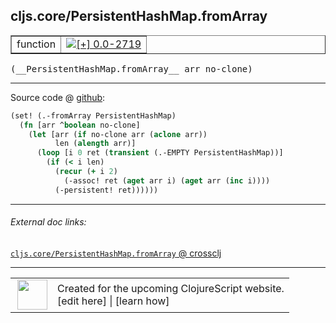 ## cljs.core/PersistentHashMap.fromArray



 <table border="1">
<tr>
<td>function</td>
<td><a href="https://github.com/cljsinfo/cljs-api-docs/tree/0.0-2719"><img valign="middle" alt="[+] 0.0-2719" title="Added in 0.0-2719" src="https://img.shields.io/badge/+-0.0--2719-lightgrey.svg"></a> </td>
</tr>
</table>


 <samp>
(__PersistentHashMap.fromArray__ arr no-clone)<br>
</samp>

---







Source code @ [github](https://github.com/clojure/clojurescript/blob/r2740/src/cljs/cljs/core.cljs#L6331-L6339):

```clj
(set! (.-fromArray PersistentHashMap)
  (fn [arr ^boolean no-clone]
    (let [arr (if no-clone arr (aclone arr))
          len (alength arr)]
      (loop [i 0 ret (transient (.-EMPTY PersistentHashMap))]
        (if (< i len)
          (recur (+ i 2)
            (-assoc! ret (aget arr i) (aget arr (inc i))))
          (-persistent! ret))))))
```

<!--
Repo - tag - source tree - lines:

 <pre>
clojurescript @ r2740
└── src
    └── cljs
        └── cljs
            └── <ins>[core.cljs:6331-6339](https://github.com/clojure/clojurescript/blob/r2740/src/cljs/cljs/core.cljs#L6331-L6339)</ins>
</pre>

-->

---



###### External doc links:

[`cljs.core/PersistentHashMap.fromArray` @ crossclj](http://crossclj.info/fun/cljs.core.cljs/PersistentHashMap.fromArray.html)<br>

---

 <table>
<tr><td>
<img valign="middle" align="right" width="48px" src="http://i.imgur.com/Hi20huC.png">
</td><td>
Created for the upcoming ClojureScript website.<br>
[edit here] | [learn how]
</td></tr></table>

[edit here]:https://github.com/cljsinfo/cljs-api-docs/blob/master/cljsdoc/cljs.core/PersistentHashMapDOTfromArray.cljsdoc
[learn how]:https://github.com/cljsinfo/cljs-api-docs/wiki/cljsdoc-files

<!--

This information was too distracting to show to readers, but I'll leave it
commented here since it is helpful to:

- pretty-print the data used to generate this document
- and show how to retrieve that data



The API data for this symbol:

```clj
{:ns "cljs.core",
 :name "PersistentHashMap.fromArray",
 :signature ["[arr no-clone]"],
 :history [["+" "0.0-2719"]],
 :parent-type "PersistentHashMap",
 :type "function",
 :full-name-encode "cljs.core/PersistentHashMapDOTfromArray",
 :source {:code "(set! (.-fromArray PersistentHashMap)\n  (fn [arr ^boolean no-clone]\n    (let [arr (if no-clone arr (aclone arr))\n          len (alength arr)]\n      (loop [i 0 ret (transient (.-EMPTY PersistentHashMap))]\n        (if (< i len)\n          (recur (+ i 2)\n            (-assoc! ret (aget arr i) (aget arr (inc i))))\n          (-persistent! ret))))))",
          :title "Source code",
          :repo "clojurescript",
          :tag "r2740",
          :filename "src/cljs/cljs/core.cljs",
          :lines [6331 6339]},
 :full-name "cljs.core/PersistentHashMap.fromArray"}

```

Retrieve the API data for this symbol:

```clj
;; from Clojure REPL
(require '[clojure.edn :as edn])
(-> (slurp "https://raw.githubusercontent.com/cljsinfo/cljs-api-docs/catalog/cljs-api.edn")
    (edn/read-string)
    (get-in [:symbols "cljs.core/PersistentHashMap.fromArray"]))
```

-->
